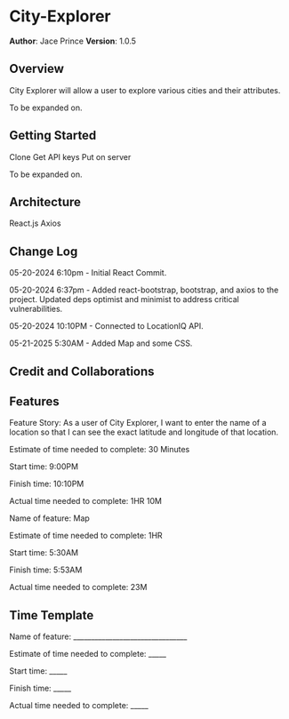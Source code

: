 # City-Explorer

**Author**: Jace Prince
**Version**: 1.0.5

## Overview

City Explorer will allow a user to explore various cities and their attributes.

To be expanded on.

## Getting Started

Clone
Get API keys
Put on server

To be expanded on.

## Architecture

React.js
Axios

## Change Log

05-20-2024 6:10pm - Initial React Commit.

05-20-2024 6:37pm - Added react-bootstrap, bootstrap, and axios to the project. Updated deps optimist and minimist to address critical vulnerabilities.

05-20-2024 10:10PM - Connected to LocationIQ API.

05-21-2025 5:30AM - Added Map and some CSS.

## Credit and Collaborations

## Features

Feature Story: As a user of City Explorer, I want to enter the name of a location so that I can see the exact latitude and longitude of that location.

Estimate of time needed to complete: 30 Minutes

Start time: 9:00PM

Finish time: 10:10PM

Actual time needed to complete: 1HR 10M

Name of feature: Map

Estimate of time needed to complete: 1HR

Start time: 5:30AM

Finish time: 5:53AM

Actual time needed to complete: 23M

## Time Template

Name of feature: ________________________________

Estimate of time needed to complete: _____

Start time: _____

Finish time: _____

Actual time needed to complete: _____
